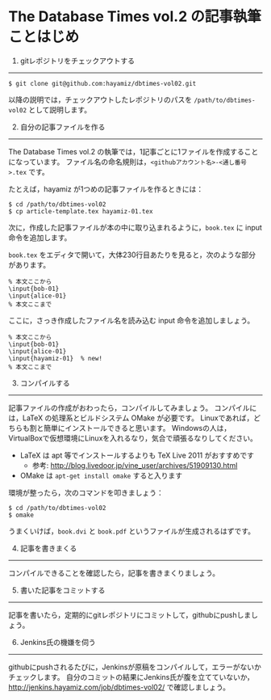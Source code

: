  The Database Times vol.2 の記事執筆ことはじめ
===============================================

1. gitレポジトリをチェックアウトする
------------------------------------

    $ git clone git@github.com:hayamiz/dbtimes-vol02.git

以降の説明では，チェックアウトしたレポジトリのパスを `/path/to/dbtimes-vol02` として説明します。

2. 自分の記事ファイルを作る
---------------------------

The Database Times vol.2 の執筆では，1記事ごとに1ファイルを作成することになっています。
ファイル名の命名規則は，`<githubアカウント名>-<通し番号>.tex` です。

たとえば，hayamiz が1つめの記事ファイルを作るときには：

    $ cd /path/to/dbtimes-vol02
    $ cp article-template.tex hayamiz-01.tex

次に，作成した記事ファイルが本の中に取り込まれるように，`book.tex` に input 命令を追加します。

`book.tex` をエディタで開いて，大体230行目あたりを見ると，次のような部分があります。

    % 本文ここから
    \input{bob-01}
    \input{alice-01}
    % 本文ここまで

ここに，さっき作成したファイル名を読み込む input 命令を追加しましょう。

    % 本文ここから
    \input{bob-01}
    \input{alice-01}
    \input{hayamiz-01}  % new!
    % 本文ここまで

3. コンパイルする
-----------------

記事ファイルの作成がおわったら，コンパイルしてみましょう。
コンパイルには，LaTeX の処理系とビルドシステム OMake が必要です。
Linuxであれば，どちらも割と簡単にインストールできると思います。
Windowsの人は，VirtualBoxで仮想環境にLinuxを入れるなり，気合で頑張るなりしてください。

  * LaTeX は apt 等でインストールするよりも TeX Live 2011 がおすすめです
    * 参考: http://blog.livedoor.jp/vine_user/archives/51909130.html
  * OMake は `apt-get install omake` すると入ります

環境が整ったら，次のコマンドを叩きましょう：

    $ cd /path/to/dbtimes-vol02
    $ omake

うまくいけば，`book.dvi` と `book.pdf` というファイルが生成されるはずです。

4. 記事を書きまくる
-------------------

コンパイルできることを確認したら，記事を書きまくりましょう。

5. 書いた記事をコミットする
---------------------------

記事を書いたら，定期的にgitレポジトリにコミットして，githubにpushしましょう。

6. Jenkins氏の機嫌を伺う
------------------------

githubにpushされるたびに，Jenkinsが原稿をコンパイルして，エラーがないかチェックします。
 自分のコミットの結果にJenkins氏が腹を立てていないか， http://jenkins.hayamiz.com/job/dbtimes-vol02/ で確認しましょう。
